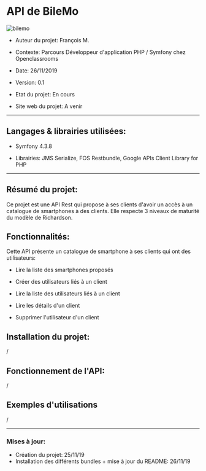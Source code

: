 # API de BileMo



![bilemo](https://media.istockphoto.com/vectors/online-shopping-concept-with-characters-mobile-ecommerce-store-with-vector-id1047109030)



* Auteur du projet: François M. 	
* Contexte: Parcours Développeur d'application PHP / Symfony chez Openclassrooms  	
* Date: 26/11/2019

* Version: 0.1
* Etat du projet: En cours
* Site web du projet: A venir


-----------------

## Langages & librairies utilisées:

* Symfony 4.3.8

* Librairies: JMS Serialize, FOS Restbundle, Google APIs Client Library for PHP



-----------------

## Résumé du projet:


Ce projet est une API Rest qui propose à ses clients d'avoir un accès à un catalogue de smartphones à des clients. Elle respecte 3 niveaux de maturité du modèle de Richardson.

## Fonctionnalités:

Cette API présente un catalogue de smartphone à ses clients qui ont des utilisateurs:

* Lire la liste des smartphones proposés

* Créer des utilisateurs liés à un client
* Lire la liste des utilisateurs liés à un client
* Lire les détails d'un client
* Supprimer l'utilisateur d'un client


## Installation du projet:

/

## Fonctionnement de l'API:

/

## Exemples d'utilisations

/


-----------------

### Mises à jour:

- Création du projet: 25/11/19
- Installation des différents bundles + mise à jour du README: 26/11/19


